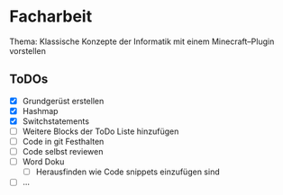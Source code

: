 # Facharbeit
Thema: Klassische Konzepte der Informatik mit einem Minecraft–Plugin vorstellen

## ToDOs

- [X] Grundgerüst erstellen
- [X] Hashmap 
- [X] Switchstatements
- [ ] Weitere Blocks der ToDo Liste hinzufügen
- [ ] Code in git Festhalten
- [ ] Code selbst reviewen
- [ ] Word Doku
  - [ ] Herausfinden wie Code snippets einzufügen sind
- [ ] ... 
